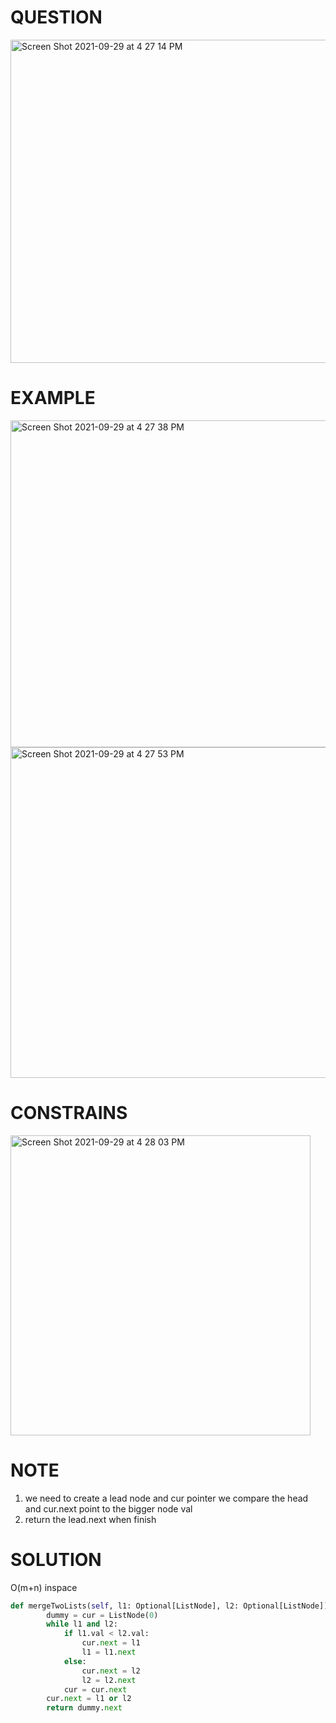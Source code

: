 # QUESTION
<img width="517" alt="Screen Shot 2021-09-29 at 4 27 14 PM" src="https://user-images.githubusercontent.com/64442606/135343453-118536ec-a43d-4090-a131-3b46d922eb82.png">

# EXAMPLE
<img width="523" alt="Screen Shot 2021-09-29 at 4 27 38 PM" src="https://user-images.githubusercontent.com/64442606/135343512-f0545a1a-81a8-4d4d-9349-ffc2ba8672e7.png">
<img width="529" alt="Screen Shot 2021-09-29 at 4 27 53 PM" src="https://user-images.githubusercontent.com/64442606/135343544-2c5c938a-ebb3-4b68-a46d-1dc669211fba.png">

# CONSTRAINS
<img width="480" alt="Screen Shot 2021-09-29 at 4 28 03 PM" src="https://user-images.githubusercontent.com/64442606/135343577-2b902c60-cfb9-4ad8-bdd4-86aac9348d9d.png">

# NOTE
1. we need to create a lead node and cur pointer we compare the head and cur.next point to the bigger node val
2. return the lead.next when finish
# SOLUTION
O(m+n) inspace
```python 
def mergeTwoLists(self, l1: Optional[ListNode], l2: Optional[ListNode]) -> Optional[ListNode]:
        dummy = cur = ListNode(0)
        while l1 and l2:
            if l1.val < l2.val:
                cur.next = l1
                l1 = l1.next
            else:
                cur.next = l2
                l2 = l2.next
            cur = cur.next
        cur.next = l1 or l2
        return dummy.next
```
